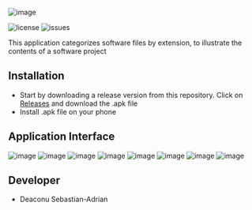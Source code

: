 
![image](app/src/main/res/mipmap-hdpi/ic_launcher.png)

![license](https://img.shields.io/github/license/Cryston98/extension_counter)
![issues](https://img.shields.io/github/issues/Cryston98/extension_counter)

This application  categorizes software files by extension, to illustrate the contents of a software project


## Installation

* Start by downloading a release version from this repository. Click on [Releases]( https://github.com/Cryston98/mobile-application-AdBank/releases "Go to Releases") and download the .apk file
* Install .apk file on your phone

## Application Interface


![image](img/1.jpeg)
![image](img/2.jfif)
![image](img/3.jfif)
![image](img/4.jfif)
![image](img/5.jfif)
![image](img/6.jfif)
![image](img/7.jfif)
![image](img/8.jfif)

## Developer

 * Deaconu Sebastian-Adrian
